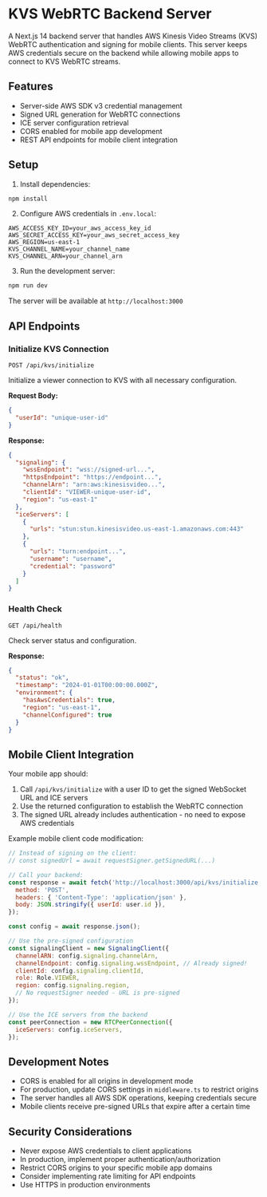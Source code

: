 # KVS WebRTC Backend Server

A Next.js 14 backend server that handles AWS Kinesis Video Streams (KVS) WebRTC authentication and signing for mobile clients. This server keeps AWS credentials secure on the backend while allowing mobile apps to connect to KVS WebRTC streams.

## Features

- Server-side AWS SDK v3 credential management
- Signed URL generation for WebRTC connections
- ICE server configuration retrieval
- CORS enabled for mobile app development
- REST API endpoints for mobile client integration

## Setup

1. Install dependencies:

```bash
npm install
```

2. Configure AWS credentials in `.env.local`:

```env
AWS_ACCESS_KEY_ID=your_aws_access_key_id
AWS_SECRET_ACCESS_KEY=your_aws_secret_access_key
AWS_REGION=us-east-1
KVS_CHANNEL_NAME=your_channel_name
KVS_CHANNEL_ARN=your_channel_arn
```

3. Run the development server:

```bash
npm run dev
```

The server will be available at `http://localhost:3000`

## API Endpoints

### Initialize KVS Connection

`POST /api/kvs/initialize`

Initialize a viewer connection to KVS with all necessary configuration.

**Request Body:**

```json
{
  "userId": "unique-user-id"
}
```

**Response:**

```json
{
  "signaling": {
    "wssEndpoint": "wss://signed-url...",
    "httpsEndpoint": "https://endpoint...",
    "channelArn": "arn:aws:kinesisvideo...",
    "clientId": "VIEWER-unique-user-id",
    "region": "us-east-1"
  },
  "iceServers": [
    {
      "urls": "stun:stun.kinesisvideo.us-east-1.amazonaws.com:443"
    },
    {
      "urls": "turn:endpoint...",
      "username": "username",
      "credential": "password"
    }
  ]
}
```

### Health Check

`GET /api/health`

Check server status and configuration.

**Response:**

```json
{
  "status": "ok",
  "timestamp": "2024-01-01T00:00:00.000Z",
  "environment": {
    "hasAwsCredentials": true,
    "region": "us-east-1",
    "channelConfigured": true
  }
}
```

## Mobile Client Integration

Your mobile app should:

1. Call `/api/kvs/initialize` with a user ID to get the signed WebSocket URL and ICE servers
2. Use the returned configuration to establish the WebRTC connection
3. The signed URL already includes authentication - no need to expose AWS credentials

Example mobile client code modification:

```javascript
// Instead of signing on the client:
// const signedUrl = await requestSigner.getSignedURL(...)

// Call your backend:
const response = await fetch('http://localhost:3000/api/kvs/initialize', {
  method: 'POST',
  headers: { 'Content-Type': 'application/json' },
  body: JSON.stringify({ userId: user.id }),
});

const config = await response.json();

// Use the pre-signed configuration
const signalingClient = new SignalingClient({
  channelARN: config.signaling.channelArn,
  channelEndpoint: config.signaling.wssEndpoint, // Already signed!
  clientId: config.signaling.clientId,
  role: Role.VIEWER,
  region: config.signaling.region,
  // No requestSigner needed - URL is pre-signed
});

// Use the ICE servers from the backend
const peerConnection = new RTCPeerConnection({
  iceServers: config.iceServers,
});
```

## Development Notes

- CORS is enabled for all origins in development mode
- For production, update CORS settings in `middleware.ts` to restrict origins
- The server handles all AWS SDK operations, keeping credentials secure
- Mobile clients receive pre-signed URLs that expire after a certain time

## Security Considerations

- Never expose AWS credentials to client applications
- In production, implement proper authentication/authorization
- Restrict CORS origins to your specific mobile app domains
- Consider implementing rate limiting for API endpoints
- Use HTTPS in production environments
